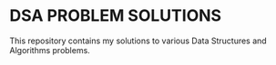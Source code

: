 # DSA PROBLEM SOLUTIONS
This repository contains my solutions to various Data Structures and Algorithms problems.  
